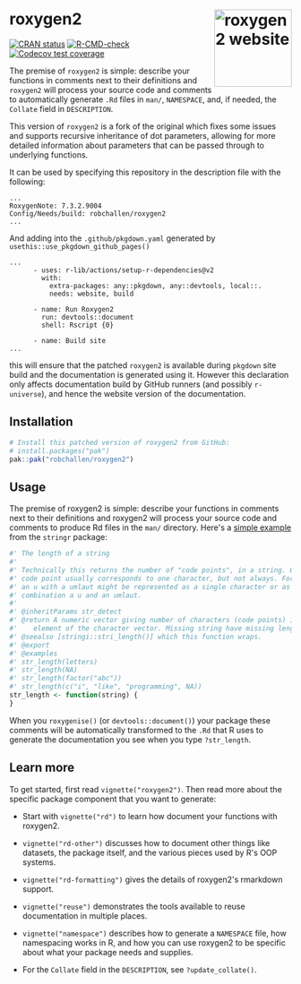 # roxygen2 <a href="https://roxygen2.r-lib.org"><img src="man/figures/logo.png" align="right" height="138" alt="roxygen2 website" /></a>

<!-- badges: start -->
[![CRAN status](https://www.r-pkg.org/badges/version/roxygen2)](https://CRAN.R-project.org/package=roxygen2)
[![R-CMD-check](https://github.com/robchallen/roxygen2/actions/workflows/R-CMD-check.yaml/badge.svg)](https://github.com/robchallen/roxygen2/actions/workflows/R-CMD-check.yaml)
[![Codecov test coverage](https://codecov.io/gh/robchallen/roxygen2/branch/main/graph/badge.svg)](https://app.codecov.io/gh/robchallen/roxygen2?branch=main)
<!-- badges: end -->

The premise of `roxygen2` is simple: describe your functions in comments next to
their definitions and `roxygen2` will process your source code and comments to
automatically generate `.Rd` files in `man/`, `NAMESPACE`, and, if needed, the
`Collate` field in `DESCRIPTION`.

This version of `roxygen2` is a fork of the original which fixes some issues and 
supports recursive inheritance of dot parameters, allowing for more detailed
information about parameters that can be passed through to underlying functions.

It can be used by specifying this repository in the description file with the
following:

```
...
RoxygenNote: 7.3.2.9004
Config/Needs/build: robchallen/roxygen2
...
```

And adding into the `.github/pkgdown.yaml` generated by `usethis::use_pkgdown_github_pages()`

```
...
      - uses: r-lib/actions/setup-r-dependencies@v2
        with:
          extra-packages: any::pkgdown, any::devtools, local::.
          needs: website, build
      
      - name: Run Roxygen2
        run: devtools::document
        shell: Rscript {0}
      
      - name: Build site
...
```

this will ensure that the patched `roxygen2` is available during `pkgdown` site
build and the documentation is generated using it. However this declaration only
affects documentation build by GitHub runners (and possibly `r-universe`), and
hence the website version of the documentation.


## Installation 

```R
# Install this patched version of roxygen2 from GitHub:
# install.packages("pak")
pak::pak("robchallen/roxygen2")
```

## Usage

The premise of roxygen2 is simple: describe your functions in comments next to
their definitions and roxygen2 will process your source code and comments to
produce Rd files in the `man/` directory.  Here's a [simple
example](https://stringr.tidyverse.org/reference/str_length.html) from the
`stringr` package:

```R
#' The length of a string
#'
#' Technically this returns the number of "code points", in a string. One
#' code point usually corresponds to one character, but not always. For example,
#' an u with a umlaut might be represented as a single character or as the
#' combination a u and an umlaut.
#'
#' @inheritParams str_detect
#' @return A numeric vector giving number of characters (code points) in each
#'    element of the character vector. Missing string have missing length.
#' @seealso [stringi::stri_length()] which this function wraps.
#' @export
#' @examples
#' str_length(letters)
#' str_length(NA)
#' str_length(factor("abc"))
#' str_length(c("i", "like", "programming", NA))
str_length <- function(string) {
}
```

When you `roxygenise()` (or `devtools::document()`) your package these comments
will be automatically transformed to the `.Rd` that R uses to generate the
documentation you see when you type `?str_length`.

## Learn more

To get started, first read `vignette("roxygen2")`. Then read more about the
specific package component that you want to generate:

* Start with `vignette("rd")` to learn how document your functions with roxygen2.

* `vignette("rd-other")` discusses how to document other things like datasets, 
the package itself, and the various pieces used by R's OOP systems.

* `vignette("rd-formatting")` gives the details of roxygen2's rmarkdown support.

* `vignette("reuse")` demonstrates the tools available to reuse documentation in 
multiple places.

* `vignette("namespace")` describes how to generate a `NAMESPACE` file, how 
namespacing works in R, and how you can use roxygen2 to be 
specific about what your package needs and supplies.

* For the `Collate` field in the `DESCRIPTION`, see `?update_collate()`.
